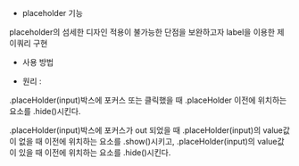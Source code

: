 * placeholder 기능

placeholder의 섬세한 디자인 적용이 불가능한 단점을 보완하고자 label을 이용한 제이쿼리 구현


* 사용 방법

- 원리 : 

.placeHolder(input)박스에 포커스 또는 클릭했을 때
.placeHolder 이전에 위치하는 요소를 .hide()시킨다.

.placeHolder(input)박스에 포커스가 out 되었을 때
.placeHolder(input)의 value값이 없을 때 이전에 위치하는 요소를 .show()시키고,
.placeHolder(input)의 value값이 있을 때 이전에 위치하는 요소를 .hide()시킨다.


